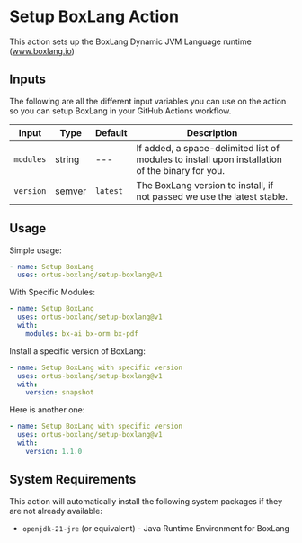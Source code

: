 # Setup BoxLang Action

This action sets up the BoxLang Dynamic JVM Language runtime (www.boxlang.io)

## Inputs

The following are all the different input variables you can use on the action so you can setup BoxLang in your GitHub Actions workflow.

| Input                    | Type          | Default       | Description |
| ------------------------ | ------------- | ------------- | ----------- |
| `modules`              | string        | ---           | If added, a space-delimited list of modules to install upon installation of the binary for you. |
| `version`                | semver        | `latest`      | The BoxLang version to install, if not passed we use the latest stable. |

## Usage

Simple usage:

```yaml
- name: Setup BoxLang
  uses: ortus-boxlang/setup-boxlang@v1
```

With Specific Modules:

```yaml
- name: Setup BoxLang
  uses: ortus-boxlang/setup-boxlang@v1
  with:
    modules: bx-ai bx-orm bx-pdf
```

Install a specific version of BoxLang:

```yaml
- name: Setup BoxLang with specific version
  uses: ortus-boxlang/setup-boxlang@v1
  with:
    version: snapshot
```

Here is another one:

```yaml
- name: Setup BoxLang with specific version
  uses: ortus-boxlang/setup-boxlang@v1
  with:
    version: 1.1.0
```

## System Requirements

This action will automatically install the following system packages if they are not already available:

- `openjdk-21-jre` (or equivalent) - Java Runtime Environment for BoxLang
